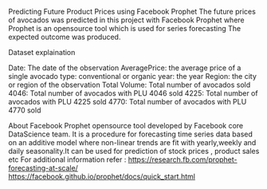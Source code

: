 Predicting Future Product Prices using Facebook Prophet
The future prices of avocados was predicted in this project with Facebook Prophet where Prophet is an opensource tool which is used for series forecasting
The expected outcome was produced.


Dataset explaination

Date: The date of the observation
AveragePrice: the average price of a single avocado
type: conventional or organic
year: the year
Region: the city or region of the observation
Total Volume: Total number of avocados sold
4046: Total number of avocados with PLU 4046 sold
4225: Total number of avocados with PLU 4225 sold
4770: Total number of avocados with PLU 4770 sold

About Facebook Prophet
opensource tool developed by Facebook core DataScience team. It is a procedure for forecasting time series data based on an additive model where non-linear trends are fit with yearly,weekly and daily seasonality.It can be used for prediction of stock prices , product sales etc
For additional information refer :
https://research.fb.com/prophet-forecasting-at-scale/
https://facebook.github.io/prophet/docs/quick_start.html

